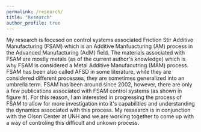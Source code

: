```yaml
---
permalink: /research/
title: "Research"
author_profile: true
---
```


My research is focused on control systems associated Friction Stir Additive Manufacturing (FSAM) which is an Additive Manfuacturing (AM) process in the Advanced Manufacturing (AdM) field.
The materials associated with FSAM are mostly metals (as of the current author's knowledge) which is why FSAM is considered a Metal Additive Manufacutring (MAM) process.
FSAM has been also called AFSD in some literature, while they are considered different processes, they are sometimes generalized into an umbrella term.
FSAM has been around since 2002, however, there are only a few publications associated with FSAM control systems (as shown in figure #). 
For this reason, I am interested in progressing the process of FSAM to allow for more investigation into it's capabilities and understanding the dynamics associated with this process.
My ressearch is in conjunction with the Olson Center at UNH and we are working together to come up with a way of controling this difficult and unkown process.